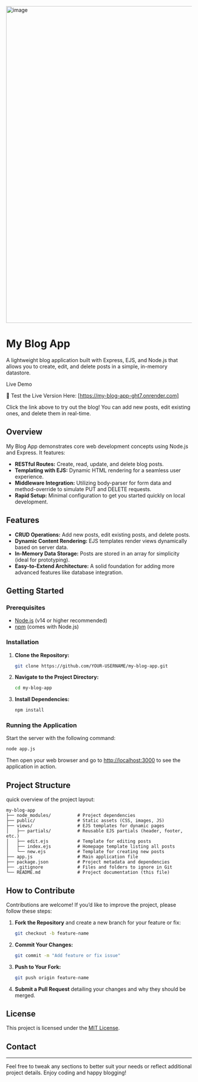 <img width="857" alt="image" src="https://github.com/user-attachments/assets/c30b54de-cbed-46b4-aae1-282480b6cc5e" />


# My Blog App

A lightweight blog application built with Express, EJS, and Node.js that allows you to create, edit, and delete posts in a simple, in-memory datastore.

Live Demo

🔗 Test the Live Version Here: [https://my-blog-app-ght7.onrender.com]

Click the link above to try out the blog! You can add new posts, edit existing ones, and delete them in real-time.

## Overview

My Blog App demonstrates core web development concepts using Node.js and Express. It features:
- **RESTful Routes:** Create, read, update, and delete blog posts.
- **Templating with EJS:** Dynamic HTML rendering for a seamless user experience.
- **Middleware Integration:** Utilizing body-parser for form data and method-override to simulate PUT and DELETE requests.
- **Rapid Setup:** Minimal configuration to get you started quickly on local development.

## Features

- **CRUD Operations:** Add new posts, edit existing posts, and delete posts.
- **Dynamic Content Rendering:** EJS templates render views dynamically based on server data.
- **In-Memory Data Storage:** Posts are stored in an array for simplicity (ideal for prototyping).
- **Easy-to-Extend Architecture:** A solid foundation for adding more advanced features like database integration.

## Getting Started

### Prerequisites

- [Node.js](https://nodejs.org/) (v14 or higher recommended)
- [npm](https://www.npmjs.com/) (comes with Node.js)

### Installation

1. **Clone the Repository:**

   ```bash
   git clone https://github.com/YOUR-USERNAME/my-blog-app.git
   ```

2. **Navigate to the Project Directory:**

   ```bash
   cd my-blog-app
   ```

3. **Install Dependencies:**

   ```bash
   npm install
   ```

### Running the Application

Start the server with the following command:

```bash
node app.js
```

Then open your web browser and go to [http://localhost:3000](http://localhost:3000) to see the application in action.

## Project Structure

quick overview of the project layout:

```
my-blog-app
├── node_modules/          # Project dependencies
├── public/                # Static assets (CSS, images, JS)
├── views/                 # EJS templates for dynamic pages
│   ├── partials/          # Reusable EJS partials (header, footer, etc.)
│   ├── edit.ejs           # Template for editing posts
│   ├── index.ejs          # Homepage template listing all posts
│   └── new.ejs            # Template for creating new posts
├── app.js                 # Main application file
├── package.json           # Project metadata and dependencies
├── .gitignore             # Files and folders to ignore in Git
└── README.md              # Project documentation (this file)
```

## How to Contribute

Contributions are welcome! If you’d like to improve the project, please follow these steps:

1. **Fork the Repository** and create a new branch for your feature or fix:
   ```bash
   git checkout -b feature-name
   ```

2. **Commit Your Changes:**
   ```bash
   git commit -m "Add feature or fix issue"
   ```

3. **Push to Your Fork:**
   ```bash
   git push origin feature-name
   ```

4. **Submit a Pull Request** detailing your changes and why they should be merged.

## License

This project is licensed under the [MIT License](LICENSE).

## Contact
---

Feel free to tweak any sections to better suit your needs or reflect additional project details. Enjoy coding and happy blogging!
